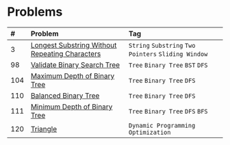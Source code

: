 # Problems

| #   | Problem                                                                                                                         | Tag                                                  |
|:----|:--------------------------------------------------------------------------------------------------------------------------------|:-----------------------------------------------------|
| 3   | [Longest Substring Without Repeating Characters](https://leetcode.com/problems/longest-substring-without-repeating-characters/) | `String` `Substring` `Two Pointers` `Sliding Window` |
| 98  | [Validate Binary Search Tree](https://leetcode.com/problems/validate-binary-search-tree/)                                       | `Tree` `Binary Tree` `BST` `DFS`                     |
| 104 | [Maximum Depth of Binary Tree](https://leetcode.com/problems/maximum-depth-of-binary-tree/)                                     | `Tree` `Binary Tree` `DFS`                           |
| 110 | [Balanced Binary Tree](https://leetcode.com/problems/balanced-binary-tree/)                                                     | `Tree` `Binary Tree` `DFS`                           |
| 111 | [Minimum Depth of Binary Tree](https://leetcode.com/problems/minimum-depth-of-binary-tree/)                                     | `Tree` `Binary Tree` `DFS` `BFS`                     |
| 120 | [Triangle](https://leetcode.com/problems/triangle/)                                                                             | `Dynamic Programming` `Optimization`                 |